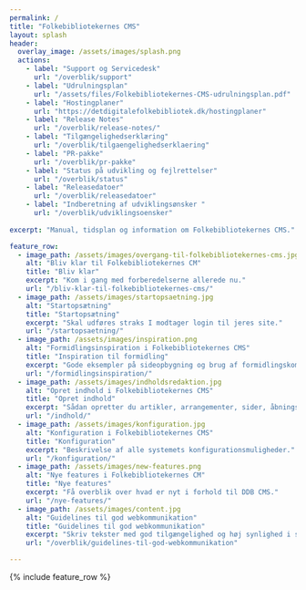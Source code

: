 ```yaml
---
permalink: /
title: "Folkebibliotekernes CMS"
layout: splash
header:
  overlay_image: /assets/images/splash.png
  actions:
    - label: "Support og Servicedesk"
      url: "/overblik/support"
    - label: "Udrulningsplan"
      url: "/assets/files/Folkebibliotekernes-CMS-udrulningsplan.pdf"
    - label: "Hostingplaner"
      url: "https://detdigitalefolkebibliotek.dk/hostingplaner"
    - label: "Release Notes"
      url: "/overblik/release-notes/"
    - label: "Tilgængelighedserklæring"
      url: "/overblik/tilgaengelighedserklaering"
    - label: "PR-pakke"
      url: "/overblik/pr-pakke"
    - label: "Status på udvikling og fejlrettelser"
      url: "/overblik/status"
    - label: "Releasedatoer"
      url: "/overblik/releasedatoer"
    - label: "Indberetning af udviklingsønsker "
      url: "/overblik/udviklingsoensker"
      
excerpt: "Manual, tidsplan og information om Folkebibliotekernes CMS."

feature_row:
  - image_path: /assets/images/overgang-til-folkebibliotekernes-cms.jpg
    alt: "Bliv klar til Folkebibliotekernes CM"
    title: "Bliv klar"
    excerpt: "Kom i gang med forberedelserne allerede nu."
    url: "/bliv-klar-til-folkebibliotekernes-cms/"
  - image_path: /assets/images/startopsaetning.jpg
    alt: "Startopsætning"
    title: "Startopsætning"
    excerpt: "Skal udføres straks I modtager login til jeres site."
    url: "/startopsaetning/"
  - image_path: /assets/images/inspiration.png
    alt: "Formidlingsinspiration i Folkebibliotekernes CMS"
    title: "Inspiration til formidling"
    excerpt: "Gode eksempler på sideopbygning og brug af formidlingskomponenterne."
    url: "/formidlingsinspiration/"
  - image_path: /assets/images/indholdsredaktion.jpg
    alt: "Opret indhold i Folkebibliotekernes CMS"
    title: "Opret indhold"
    excerpt: "Sådan opretter du artikler, arrangementer, sider, åbningstider mv."
    url: "/indhold/"
  - image_path: /assets/images/konfiguration.jpg
    alt: "Konfiguration i Folkebibliotekernes CMS"
    title: "Konfiguration"
    excerpt: "Beskrivelse af alle systemets konfigurationsmuligheder."
    url: "/konfiguration/"
  - image_path: /assets/images/new-features.png
    alt: "Nye features i Folkebibliotekernes CM"
    title: "Nye features"
    excerpt: "Få overblik over hvad er nyt i forhold til DDB CMS."
    url: "/nye-features/"
  - image_path: /assets/images/content.jpg
    alt: "Guidelines til god webkommunikation"
    title: "Guidelines til god webkommunikation"
    excerpt: "Skriv tekster med god tilgængelighed og høj synlighed i søgemaskiner."
    url: "/overblik/guidelines-til-god-webkommunikation"

---
```


{% include feature_row %}



